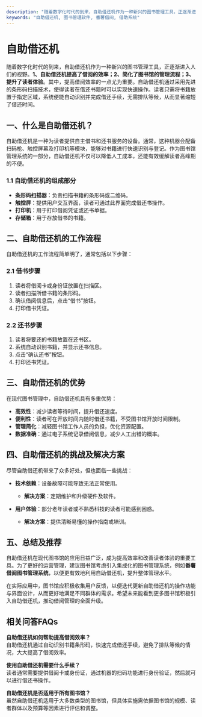 ```yaml
---
description: "随着数字化时代的到来，自助借还机作为一种新兴的图书管理工具，正逐渐进入人们的视野。**1、自助借还机提高了借阅的效率；2、简化了图书馆的管理流程；3、提升了读者体验**。其中，提高借阅效率的一点尤为重要。自助借还机通过采用先进的条形码扫描技术，使得读者在借还书籍时可以实现快速操作。读者只需将书籍放置于指定区域，系统便能自动识别并完成借还手续，无需排队等候，从而显著缩短了借还时间。"
keywords: "自助借还机, 图书管理软件, 番薯借阅, 借助系统"
---
```

# 自助借还机

随着数字化时代的到来，自助借还机作为一种新兴的图书管理工具，正逐渐进入人们的视野。**1、自助借还机提高了借阅的效率；2、简化了图书馆的管理流程；3、提升了读者体验**。其中，提高借阅效率的一点尤为重要。自助借还机通过采用先进的条形码扫描技术，使得读者在借还书籍时可以实现快速操作。读者只需将书籍放置于指定区域，系统便能自动识别并完成借还手续，无需排队等候，从而显著缩短了借还时间。

## **一、什么是自助借还机？**

自助借还机是一种为读者提供自主借书和还书服务的设备。通常，这种机器会配备扫码枪、触控屏幕及打印机等模块，能够对书籍进行快速识别与登记。作为图书馆管理系统的一部分，自助借还机不仅可以降低人工成本，还能有效缓解读者高峰期的不便。

### **1.1 自助借还机的组成部分**

- **条形码扫描器**：负责扫描书籍的条形码或二维码。
- **触控屏**：提供用户交互界面，读者可通过此界面完成借还书操作。
- **打印机**：用于打印借阅凭证或还书单据。
- **存储箱**：用于存放借书的书籍。
  
## **二、自助借还机的工作流程**

自助借还机的工作流程简单明了，通常包括以下步骤：

### **2.1 借书步骤**
1. 读者将借阅卡或身份证放置在扫描区。
2. 读者扫描所借书籍的条形码。
3. 确认借阅信息后，点击“借书”按钮。
4. 打印借书凭证。

### **2.2 还书步骤**
1. 读者将要还的书籍放置在还书区。
2. 系统自动识别书籍，并显示还书信息。
3. 点击“确认还书”按钮。
4. 打印还书凭证。

## **三、自助借还机的优势**

在现代图书管理中，自助借还机具有多重优势：

- **高效性**：减少读者等待时间，提升借还速度。
- **便利性**：读者可在开放时间内随时借还书籍，不受图书馆开放时间限制。
- **管理简化**：减轻图书馆工作人员的负担，优化资源配置。
- **数据准确**：通过电子系统记录借阅信息，减少人工出错的概率。

## **四、自助借还机的挑战及解决方案**

尽管自助借还机带来了众多好处，但也面临一些挑战：

- **技术依赖**：设备故障可能导致无法正常使用。
  - **解决方案**：定期维护和升级硬件及软件。

- **用户体验**：部分老年读者或不熟悉科技的读者可能感到困惑。
  - **解决方案**：提供清晰易懂的操作指南或培训。

## **五、总结及推荐**

自助借还机在现代图书馆的应用日益广泛，成为提高效率和改善读者体验的重要工具。为了更好的运营管理，建议图书馆考虑引入集成化的图书管理系统，例如**番薯借阅图书管理系统**，以便更有效地利用自助借还机，提升整体管理水平。

在实际应用中，图书馆应积极收集用户反馈，以便迭代更新自助借还机的操作功能与界面设计，从而更好地满足不同群体的需求。希望未来能看到更多图书馆积极引入自助借还机，推动借阅管理的全面升级。

## 相关问答FAQs

**自助借还机如何帮助提高借阅效率？**  
自助借还机通过自动识别书籍条形码，快速完成借还手续，避免了排队等候的情况，大大提高了借阅效率。

**使用自助借还机需要什么手续？**  
读者通常需要提供借阅卡或身份证，通过机器的扫码功能进行身份验证，然后就可以进行借还书操作。

**自助借还机是否适用于所有图书馆？**  
虽然自助借还机适用于大多数类型的图书馆，但具体实施需依据图书馆的规模、读者群体以及预算等因素进行评估和调整。
